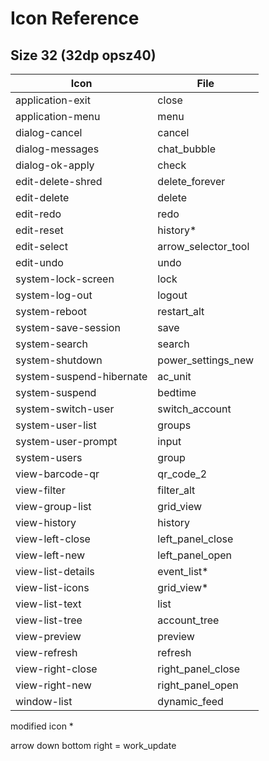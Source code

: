 # Icon Reference

## Size 32 (32dp opsz40)

| Icon                     | File                |
| ------------------------ | ------------------- |
| application-exit         | close               |
| application-menu         | menu                |
| dialog-cancel            | cancel              |
| dialog-messages          | chat_bubble         |
| dialog-ok-apply          | check               |
| edit-delete-shred        | delete_forever      |
| edit-delete              | delete              |
| edit-redo                | redo                |
| edit-reset               | history*            |
| edit-select              | arrow_selector_tool |
| edit-undo                | undo                |
| system-lock-screen       | lock                |
| system-log-out           | logout              |
| system-reboot            | restart_alt         |
| system-save-session      | save                |
| system-search            | search              |
| system-shutdown          | power_settings_new  |
| system-suspend-hibernate | ac_unit             |
| system-suspend           | bedtime             |
| system-switch-user       | switch_account      |
| system-user-list         | groups              |
| system-user-prompt       | input               |
| system-users             | group               |
| view-barcode-qr          | qr_code_2           |
| view-filter              | filter_alt          |
| view-group-list          | grid_view           |
| view-history             | history             |
| view-left-close          | left_panel_close    |
| view-left-new            | left_panel_open     |
| view-list-details        | event_list*         |
| view-list-icons          | grid_view*          |
| view-list-text           | list                |
| view-list-tree           | account_tree        |
| view-preview             | preview             |
| view-refresh             | refresh             |
| view-right-close         | right_panel_close   |
| view-right-new           | right_panel_open    |
| window-list              | dynamic_feed        |

modified icon *

arrow down bottom right = work_update
